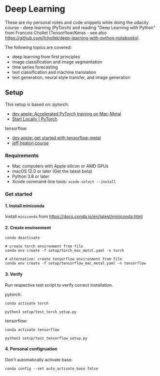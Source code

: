 # Deep Learning
These are my personal notes and code snippets while doing the udacity course - deep learning (PyTorch) and reading "Deep Learning with Python" from Francois Chollet (Tensorflow/Keras - see also https://github.com/fchollet/deep-learning-with-python-notebooks).

The following topics are covered:
- deep learning from first principles
- image classification and image segmentation
- time series forecasting
- text classification and machine translation
- text generation, neural style transfer, and image generation

## Setup
This setup is based on:
pytorch:
- [dev apple: Accelerated PyTorch training on Mac-Metal](https://developer.apple.com/metal/pytorch/)
- [Start Locally | PyTorch](https://pytorch.org/get-started/locally/)

tensorflow:
 - [dev apple: get started with tensorflow-metal](https://developer.apple.com/metal/tensorflow-plugin/)
 - [jeff heaton course](https://github.com/jeffheaton/t81_558_deep_learning/blob/master/install/tensorflow-install-mac-metal-jan-2023.ipynb)

### Requirements
- Mac computers with Apple silicon or AMD GPUs
- macOS 12.0 or later (Get the latest beta)
- Python 3.8 or later
- Xcode command-line tools: `xcode-select --install`

### Get started

#### 1. Install miniconda
Install `miniconda` from https://docs.conda.io/en/latest/miniconda.html 

#### 2. Create environment

```shell
conda deactivate

# create torch environment from file
conda env create -f setup/torch_mac_metal.yaml -n torch

# alternative: create tensorflow environment from file
conda env create -f setup/tensorflow_mac_metal.yaml -n tensorflow
```

#### 3. Verify
Run respective test script to verify correct installation.

pytorch:
``` shell
conda activate torch

python3 setup/test_torch_setup.py
```

tensorflow:
``` shell
conda activate tensorflow

python3 setup/test_tensorflow_setup.py
```

#### 4. Personal configruation
Don't automatically activate base.
``` shell
conda config --set auto_activate_base false
```
